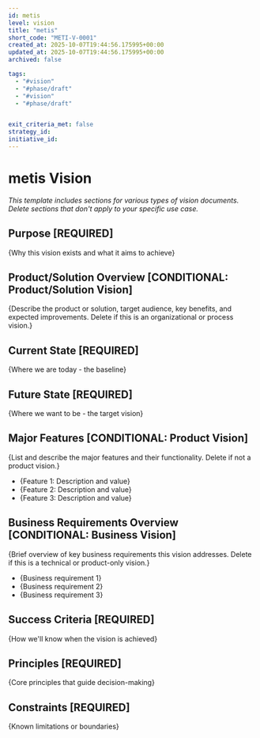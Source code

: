 ```yaml
---
id: metis
level: vision
title: "metis"
short_code: "METI-V-0001"
created_at: 2025-10-07T19:44:56.175995+00:00
updated_at: 2025-10-07T19:44:56.175995+00:00
archived: false

tags:
  - "#vision"
  - "#phase/draft"
  - "#vision"
  - "#phase/draft"


exit_criteria_met: false
strategy_id: 
initiative_id:
---
```


# metis Vision

*This template includes sections for various types of vision documents. Delete sections that don't apply to your specific use case.*

## Purpose **[REQUIRED]**

{Why this vision exists and what it aims to achieve}

## Product/Solution Overview **[CONDITIONAL: Product/Solution Vision]**

{Describe the product or solution, target audience, key benefits, and expected improvements. Delete if this is an organizational or process vision.}

## Current State **[REQUIRED]**

{Where we are today - the baseline}

## Future State **[REQUIRED]**

{Where we want to be - the target vision}

## Major Features **[CONDITIONAL: Product Vision]**

{List and describe the major features and their functionality. Delete if not a product vision.}

- {Feature 1: Description and value}
- {Feature 2: Description and value}
- {Feature 3: Description and value}

## Business Requirements Overview **[CONDITIONAL: Business Vision]**

{Brief overview of key business requirements this vision addresses. Delete if this is a technical or product-only vision.}

- {Business requirement 1}
- {Business requirement 2}
- {Business requirement 3}

## Success Criteria **[REQUIRED]**

{How we'll know when the vision is achieved}

## Principles **[REQUIRED]**

{Core principles that guide decision-making}

## Constraints **[REQUIRED]**

{Known limitations or boundaries}